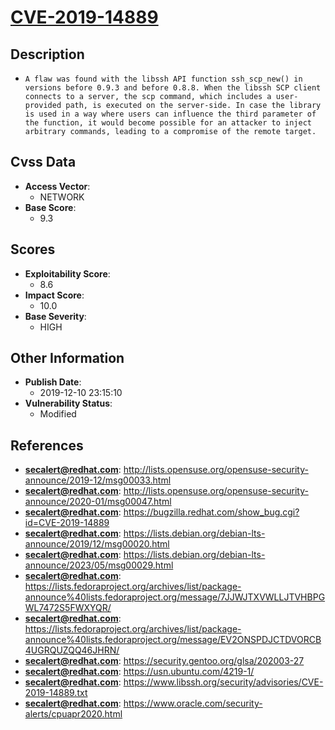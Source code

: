 
# [CVE-2019-14889](http://lists.opensuse.org/opensuse-security-announce/2019-12/msg00033.html)

## Description

- `A flaw was found with the libssh API function ssh_scp_new() in versions before 0.9.3 and before 0.8.8. When the libssh SCP client connects to a server, the scp command, which includes a user-provided path, is executed on the server-side. In case the library is used in a way where users can influence the third parameter of the function, it would become possible for an attacker to inject arbitrary commands, leading to a compromise of the remote target.`

## Cvss Data

- **Access Vector**:
  - NETWORK
- **Base Score**:
  - 9.3

## Scores

- **Exploitability Score**:
  - 8.6
- **Impact Score**:
  - 10.0
- **Base Severity**:
  - HIGH

## Other Information

- **Publish Date**:
  - 2019-12-10 23:15:10
- **Vulnerability Status**:
  - Modified

## References

- **secalert@redhat.com**: http://lists.opensuse.org/opensuse-security-announce/2019-12/msg00033.html
- **secalert@redhat.com**: http://lists.opensuse.org/opensuse-security-announce/2020-01/msg00047.html
- **secalert@redhat.com**: https://bugzilla.redhat.com/show_bug.cgi?id=CVE-2019-14889
- **secalert@redhat.com**: https://lists.debian.org/debian-lts-announce/2019/12/msg00020.html
- **secalert@redhat.com**: https://lists.debian.org/debian-lts-announce/2023/05/msg00029.html
- **secalert@redhat.com**: https://lists.fedoraproject.org/archives/list/package-announce%40lists.fedoraproject.org/message/7JJWJTXVWLLJTVHBPGWL7472S5FWXYQR/
- **secalert@redhat.com**: https://lists.fedoraproject.org/archives/list/package-announce%40lists.fedoraproject.org/message/EV2ONSPDJCTDVORCB4UGRQUZQQ46JHRN/
- **secalert@redhat.com**: https://security.gentoo.org/glsa/202003-27
- **secalert@redhat.com**: https://usn.ubuntu.com/4219-1/
- **secalert@redhat.com**: https://www.libssh.org/security/advisories/CVE-2019-14889.txt
- **secalert@redhat.com**: https://www.oracle.com/security-alerts/cpuapr2020.html
